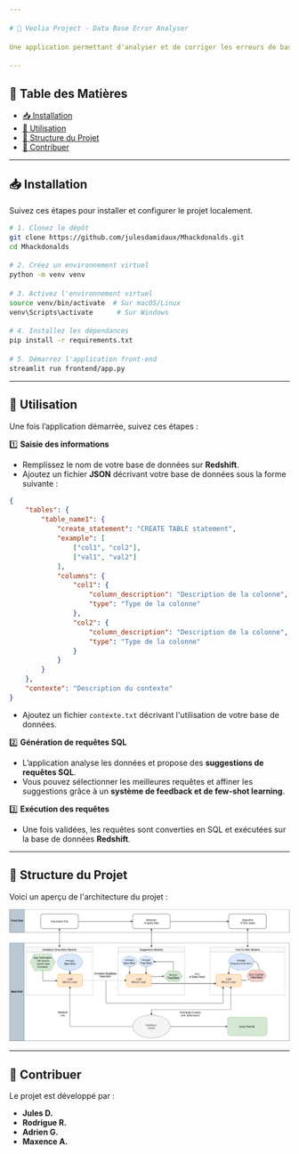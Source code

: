 ```yaml
---

# 🚀 Veolia Project - Data Base Error Analyser  

Une application permettant d'analyser et de corriger les erreurs de bases de données en exploitant un modèle de langage (LLM).  

---
```


## 📌 Table des Matières  

- [📥 Installation](#installation)  
- [🚀 Utilisation](#utilisation)  
- [📂 Structure du Projet](#structure-du-projet)  
- [🤝 Contribuer](#contribuer)  

---

## 📥 Installation  

Suivez ces étapes pour installer et configurer le projet localement.  

```bash
# 1. Clonez le dépôt
git clone https://github.com/julesdamidaux/Mhackdonalds.git
cd Mhackdonalds

# 2. Créez un environnement virtuel
python -m venv venv

# 3. Activez l'environnement virtuel
source venv/bin/activate  # Sur macOS/Linux
venv\Scripts\activate      # Sur Windows

# 4. Installez les dépendances
pip install -r requirements.txt

# 5. Démarrez l'application front-end
streamlit run frontend/app.py
```

---

## 🚀 Utilisation  

Une fois l’application démarrée, suivez ces étapes :  

1️⃣ **Saisie des informations**  
   - Remplissez le nom de votre base de données sur **Redshift**.  
   - Ajoutez un fichier **JSON** décrivant votre base de données sous la forme suivante :  

   ```json
   {
       "tables": {
           "table_name1": {
               "create_statement": "CREATE TABLE statement",
               "example": [
                   ["col1", "col2"],
                   ["val1", "val2"]
               ],
               "columns": {
                   "col1": {
                       "column_description": "Description de la colonne",
                       "type": "Type de la colonne"
                   },
                   "col2": {
                       "column_description": "Description de la colonne",
                       "type": "Type de la colonne"
                   }
               }
           }
       },
       "contexte": "Description du contexte"
   }
   ```
   - Ajoutez un fichier `contexte.txt` décrivant l'utilisation de votre base de données.  

2️⃣ **Génération de requêtes SQL**  
   - L’application analyse les données et propose des **suggestions de requêtes SQL**.  
   - Vous pouvez sélectionner les meilleures requêtes et affiner les suggestions grâce à un **système de feedback et de few-shot learning**.  

3️⃣ **Exécution des requêtes**  
   - Une fois validées, les requêtes sont converties en SQL et exécutées sur la base de données **Redshift**.  

---

## 📂 Structure du Projet  

Voici un aperçu de l'architecture du projet :  

![Diagramme du projet](hackaton_diagrammev2.drawio.png)  

---

## 🤝 Contribuer  

Le projet est développé par :  
- **Jules D.**  
- **Rodrigue R.**  
- **Adrien G.**  
- **Maxence A.**  

